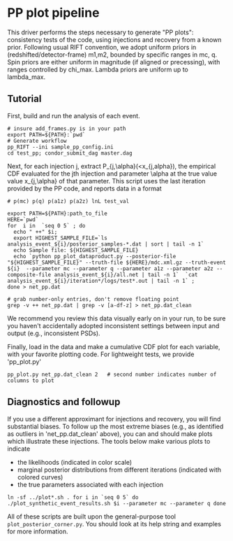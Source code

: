 
# PP plot pipeline

This driver performs the steps necessary to generate "PP plots": consistency tests of the code, using injections and recovery from a known prior.
Following usual RIFT convention, we adopt uniform priors in (redshifted/detector-frame) m1,m2, bounded by specific ranges in mc, q.
Spin priors are either uniform in magnitude (if aligned or precessing), with ranges controlled by chi_max.
Lambda priors are uniform up to lambda_max.


## Tutorial

First, build and run the analysis of each event.

```
# insure add_frames.py is in your path
export PATH=${PATH}:`pwd`
# Generate workflow
pp_RIFT --ini sample_pp_config.ini
cd test_pp; condor_submit_dag master.dag
```

Next, for each injection j, extract P_{j,\alpha}(<x_{j,alpha}), the empirical CDF evaluated for the jth injection and parameter \alpha at the true value value x_{j,\alpha} of that parameter.   This script uses the last iteration provided by the PP code, and reports data in a format
```
# p(mc) p(q) p(a1z) p(a2z) lnL test_val
```

```
export PATH=${PATH}:path_to_file
HERE=`pwd`
for  i in  `seq 0 5` ; do 
  echo " ++" $i; 
  export HIGHEST_SAMPLE_FILE=`ls  analysis_event_${i}/posterior_samples-*.dat | sort | tail -n 1`
  echo Sample file: ${HIGHEST_SAMPLE_FILE}
  echo `python pp_plot_dataproduct.py --posterior-file "${HIGHEST_SAMPLE_FILE}" --truth-file ${HERE}/mdc.xml.gz --truth-event ${i}  --parameter mc --parameter q --parameter a1z --parameter a2z --composite-file analysis_event_${i}/all.net | tail -n 1`  `cat analysis_event_${i}/iteration*/logs/test*.out | tail -n 1` ; 
done > net_pp.dat

# grab number-only entries, don't remove floating point
grep -v ++ net_pp.dat | grep -v [a-df-z] > net_pp.dat_clean

```
We recommend you review this data visually early on in your run, to be sure you haven't accidentally adopted inconsistent settings between input and output (e.g., inconsistent PSDs).

Finally, load in the data and make a cumulative CDF plot for each variable, with your favorite plotting code.  For lightweight tests, we provide 'pp_plot.py'

``
pp_plot.py net_pp.dat_clean 2   # second number indicates number of columns to plot
``


## Diagnostics and followup
If you use a different approximant for injections and recovery, you will find substantial biases.
To follow up the most extreme biases (e.g., as identified as outliers in 'net_pp.dat_clean' above), you can and should make plots which illustrate these injections.
The tools below make various plots to indicate
  * the likelihoods (indicated in color scale)
  * marginal posterior distributions from different iterations (indicated with colored curves)
  * the true parameters associated with each injection

``
ln -sf ../plot*.sh .
for i in `seq 0 5`
do
  ./plot_synthetic_event_results.sh $i --parameter mc --parameter q
done
``

All of these scripts are built upon the general-purpose tool ``plot_posterior_corner.py``.  You should look at its help string and examples for more information.
